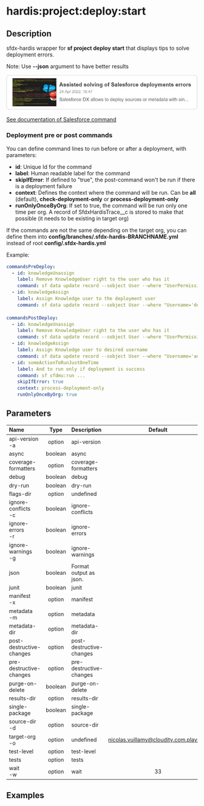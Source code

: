 <!-- This file has been generated with command 'sf hardis:doc:plugin:generate'. Please do not update it manually or it may be overwritten -->
# hardis:project:deploy:start

## Description

sfdx-hardis wrapper for **sf project deploy start** that displays tips to solve deployment errors.

Note: Use **--json** argument to have better results

[![Assisted solving of Salesforce deployments errors](https://github.com/hardisgroupcom/sfdx-hardis/raw/main/docs/assets/images/article-deployment-errors.jpg)](https://nicolas.vuillamy.fr/assisted-solving-of-salesforce-deployments-errors-47f3666a9ed0)

[See documentation of Salesforce command](https://developer.salesforce.com/docs/atlas.en-us.sfdx_cli_reference.meta/sfdx_cli_reference/cli_reference_project_commands_unified.htm#cli_reference_project_deploy_start_unified)

### Deployment pre or post commands

You can define command lines to run before or after a deployment, with parameters:

- **id**: Unique Id for the command
- **label**: Human readable label for the command
- **skipIfError**: If defined to "true", the post-command won't be run if there is a deployment failure
- **context**: Defines the context where the command will be run. Can be **all** (default), **check-deployment-only** or **process-deployment-only**
- **runOnlyOnceByOrg**: If set to true, the command will be run only one time per org. A record of SfdxHardisTrace__c is stored to make that possible (it needs to be existing in target org)

If the commands are not the same depending on the target org, you can define them into **config/branches/.sfdx-hardis-BRANCHNAME.yml** instead of root **config/.sfdx-hardis.yml**

Example:

```yaml
commandsPreDeploy:
  - id: knowledgeUnassign
    label: Remove KnowledgeUser right to the user who has it
    command: sf data update record --sobject User --where "UserPermissionsKnowledgeUser='true'" --values "UserPermissionsKnowledgeUser='false'" --json
  - id: knowledgeAssign
    label: Assign Knowledge user to the deployment user
    command: sf data update record --sobject User --where "Username='deploy.github@myclient.com'" --values "UserPermissionsKnowledgeUser='true'" --json

commandsPostDeploy:
  - id: knowledgeUnassign
    label: Remove KnowledgeUser right to the user who has it
    command: sf data update record --sobject User --where "UserPermissionsKnowledgeUser='true'" --values "UserPermissionsKnowledgeUser='false'" --json
  - id: knowledgeAssign
    label: Assign Knowledge user to desired username
    command: sf data update record --sobject User --where "Username='admin-yser@myclient.com'" --values "UserPermissionsKnowledgeUser='true'" --json
  - id: someActionToRunJustOneTime
    label: And to run only if deployment is success
    command: sf sfdmu:run ...
    skipIfError: true
    context: process-deployment-only
    runOnlyOnceByOrg: true
```


## Parameters

| Name                     |  Type   | Description              |                Default                 | Required | Options |
|:-------------------------|:-------:|:-------------------------|:--------------------------------------:|:--------:|:-------:|
| api-version<br/>-a       | option  | api-version              |                                        |          |         |
| async                    | boolean | async                    |                                        |          |         |
| coverage-formatters      | option  | coverage-formatters      |                                        |          |         |
| debug                    | boolean | debug                    |                                        |          |         |
| dry-run                  | boolean | dry-run                  |                                        |          |         |
| flags-dir                | option  | undefined                |                                        |          |         |
| ignore-conflicts<br/>-c  | boolean | ignore-conflicts         |                                        |          |         |
| ignore-errors<br/>-r     | boolean | ignore-errors            |                                        |          |         |
| ignore-warnings<br/>-g   | boolean | ignore-warnings          |                                        |          |         |
| json                     | boolean | Format output as json.   |                                        |          |         |
| junit                    | boolean | junit                    |                                        |          |         |
| manifest<br/>-x          | option  | manifest                 |                                        |          |         |
| metadata<br/>-m          | option  | metadata                 |                                        |          |         |
| metadata-dir             | option  | metadata-dir             |                                        |          |         |
| post-destructive-changes | option  | post-destructive-changes |                                        |          |         |
| pre-destructive-changes  | option  | pre-destructive-changes  |                                        |          |         |
| purge-on-delete          | boolean | purge-on-delete          |                                        |          |         |
| results-dir              | option  | results-dir              |                                        |          |         |
| single-package           | boolean | single-package           |                                        |          |         |
| source-dir<br/>-d        | option  | source-dir               |                                        |          |         |
| target-org<br/>-o        | option  | undefined                | nicolas.vuillamy@cloudity.com.playnico |          |         |
| test-level               | option  | test-level               |                                        |          |         |
| tests                    | option  | tests                    |                                        |          |         |
| wait<br/>-w              | option  | wait                     |                   33                   |          |         |

## Examples


